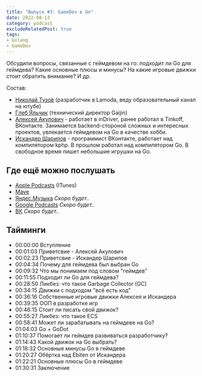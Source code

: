 ```yaml
---
title: "Выпуск #3: GameDev в Go"
date: 2022-08-13
category: podcast
excludeRelatedPost: true
tags:
- Golang
- GameDev
---
```


Обсудили вопросы, связанные с геймдевом на го: подходит ли Go для геймдева? Какие основные плюсы и минусы? На какие
игровые движки стоит обратить внимание? И др.


<PlayerEmbedApple title="Выпуск #3: GameDev в Go"
author="Go Get Podcast"
authorId="id1610745137"
episodeId="1000575962662"
/>



Состав:

- [Николай Тузов](https://t.me/justskiv) (разработчик в Lamoda, веду образовательный канал на ютубе)
- [Глеб Яльчик](https://t.me/gleb_yaltchik) (технический директор Gaijin)
- [Алексей Акулович](http://t.me/AterCattus) - работает в inDriver, ранее работал в Tinkoff, ВКонтакте. Занимается backend-стороной сложных и интересных проектов, увлекается геймдевом на Go в качестве хобби.
- [Искандер Шарипов](http://t.me/quasilyte) - программист ВКонтакте, работает над компилятором kphp. В прошлом работал над компилятором Go. В свободное время пишет небольшие игрушки на Go.

<!-- more -->

## Где ещё можно послушать

- [Apple Podcasts](https://podcasts.apple.com/us/podcast/%D0%B2%D1%8B%D0%BF%D1%83%D1%81%D0%BA-3-gamedev-%D0%B2-go/id1610745137?i=1000575962662) (ITunes)
- [Mave](https://gogetpodcast.mave.digital/ep-3)
- [Яндес.Музыка](https://music.yandex.ru/album/21540938) _Скоро будет.._
- [Google Podcasts](https://podcasts.google.com/feed/aHR0cHM6Ly9mZWVkcy5zb3VuZGNsb3VkLmNvbS91c2Vycy9zb3VuZGNsb3VkOnVzZXJzOjEwODYxNjcwNTMvc291bmRzLnJzcw?sa=X&ved=0CAMQ4aUDahcKEwiI8PrI_cP5AhUAAAAAHQAAAAAQAQ) _Скоро будет.._
- [ВК](https://vk.com/gogetpodcast) _Скоро будет.._

## Тайминги

 - 00:00:00 Вступление
 - 00:01:03 Приветсвие - Алексей Акулович
 - 00:02:23 Приветсвие - Искандер Шарипов
 - 00:04:34 Почему для геймдева был выбран Go
 - 00:09:32 Что мы понимаем под словом "геймдев"
 - 00:11:55 Подходит ли Go для геймдева?
 - 00:28:50 Ликбез: что такое Garbage Collector (GC)
 - 00:34:15 Движки с подходом "всё есть код"
 - 00:36:16 Собственные игровые движки Алексея и Искандера
 - 00:39:35 ООП в разработке игр
 - 00:46:15 Стоит ли писать свой движок?
 - 00:55:27 Ликбез: что такое ECS
 - 00:58:41 Может ли зарабатывать на геймдеве на Go?
 - 01:04:03 Go + GoDot
 - 01:10:37 Помогает ли геймдев развиваться разработчику?
 - 01:14:43 Какой движок на Go выбрать?
 - 01:18:32 Основные минусы Go в геймдеве
 - 01:20:27 Обёртка над Ebiten от Искандера
 - 01:22:21 Основные плюсы Go в геймдеве
 - 01:30:31 Заключение

<Remark></Remark>